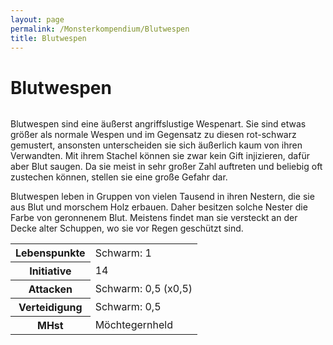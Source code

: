 ```yaml
---
layout: page
permalink: /Monsterkompendium/Blutwespen
title: Blutwespen
---
```


# Blutwespen

<img alt="" src="{{ site.baseurl }}/assets/images/monster/tn2/blutwespe.jpg"/>

Blutwespen sind eine äußerst angriffslustige Wespenart. Sie sind etwas größer als normale Wespen und im Gegensatz zu diesen rot-schwarz gemustert, ansonsten unterscheiden sie sich äußerlich kaum von ihren Verwandten. Mit ihrem Stachel können sie zwar kein Gift injizieren, dafür aber Blut saugen. Da sie meist in sehr großer Zahl auftreten und beliebig oft zustechen können, stellen sie eine große Gefahr dar.

Blutwespen leben in Gruppen von vielen Tausend in ihren Nestern, die sie aus Blut und morschem Holz erbauen. Daher besitzen solche Nester die Farbe von geronnenem Blut. Meistens findet man sie versteckt an der Decke alter Schuppen, wo sie vor Regen geschützt sind.

<table  >
<tbody>
<tr><th>Lebenspunkte</th><td>Schwarm: 1</td></tr>
<tr><th>Initiative</th><td>14</td></tr>
<tr><th>Attacken</th><td>Schwarm: 0,5 (x0,5)</td></tr>
<tr><th>Verteidigung</th><td>Schwarm: 0,5</td></tr>
<tr><th>MHst</th><td>Möchtegernheld</td></tr>
</tbody>
</table>
